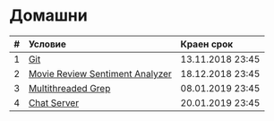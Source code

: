# Домашни

| # | Условие             | Краен срок       |
|:--|:------------------- |:---------------- |
| 1 | [Git](https://github.com/fmi/java-course/tree/master/homeworks/01-git) | 13.11.2018 23:45 |
| 2 | [Movie Review Sentiment Analyzer](https://github.com/fmi/java-course/tree/master/homeworks/02-movie-review-sentiment-analyzer) | 18.12.2018 23:45 |
| 3 | [Multithreaded Grep](https://github.com/fmi/java-course/tree/master/homeworks/03-multithreaded-grep) | 08.01.2019 23:45 |
| 4 | [Chat Server](https://github.com/fmi/java-course/tree/master/homeworks/04-chat-server) | 20.01.2019 23:45 |

